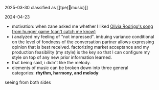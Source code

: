 2025-03-30
classified as [[tpe(🎵music)]]

2024-04-23
- motivation: when zane asked me whether I liked [Olivia Rodrigo's song from hunger game (can't catch me know)](https://www.youtube.com/watch?v=foTmGIHV8Yg)
- i analyzed my feeling of "not impressed". imbuing variance conditional on the level of fondness of the conversation partner allows expressing opinion that is best received. factorizing market acceptance and my production feasibility (my style) is the key so that I can configure my style on top of any new prior information learned.
- that being said, i didn't like the melody.
- elements of music can be broken down into three general categories: **rhythm, harmony, and melody**

seeing from both sides